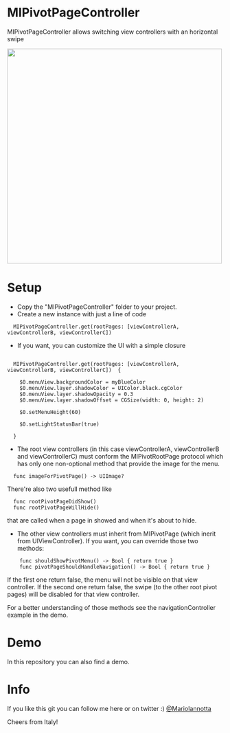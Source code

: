 # MIPivotPageController
MIPivotPageController allows switching view controllers with an horizontal swipe

<img src="demo.gif" height="500"/>

# Setup
- Copy the "MIPivotPageController" folder to your project.
- Create a new instance with just a line of code
```
  MIPivotPageController.get(rootPages: [viewControllerA, viewControllerB, viewControllerC]) 
```

- If you want, you can customize the UI with a simple closure
```

  MIPivotPageController.get(rootPages: [viewControllerA, viewControllerB, viewControllerC])  {
  
    $0.menuView.backgroundColor = myBlueColor
    $0.menuView.layer.shadowColor = UIColor.black.cgColor
    $0.menuView.layer.shadowOpacity = 0.3
    $0.menuView.layer.shadowOffset = CGSize(width: 0, height: 2)
    
    $0.setMenuHeight(60)
  
    $0.setLightStatusBar(true)
  
  }

```

- The root view controllers (in this case viewControllerA, viewControllerB and viewControllerC) must conform the MIPivotRootPage protocol which has only one non-optional method that provide the image for the menu.
```
  func imageForPivotPage() -> UIImage?
```
There're also two usefull method like 
```
  func rootPivotPageDidShow()
  func rootPivotPageWillHide()
```
that are called when a page in showed and when it's about to hide.

- The other view controllers must inherit from MIPivotPage (which inerit from UIViewController).
If you want, you can override those two methods:
```
    func shouldShowPivotMenu() -> Bool { return true }
    func pivotPageShouldHandleNavigation() -> Bool { return true }
```
If the first one return false, the menu will not be visible on that view controller.
If the second one return false, the swipe (to the other root pivot pages) will be disabled for that view controller.

For a better understanding of those methods see the navigationController example in the demo.

# Demo
In this repository you can also find a demo.

# Info
If you like this git you can follow me here or on twitter :) [@MarioIannotta](http://www.twitter.com/marioiannotta)

Cheers from Italy!
